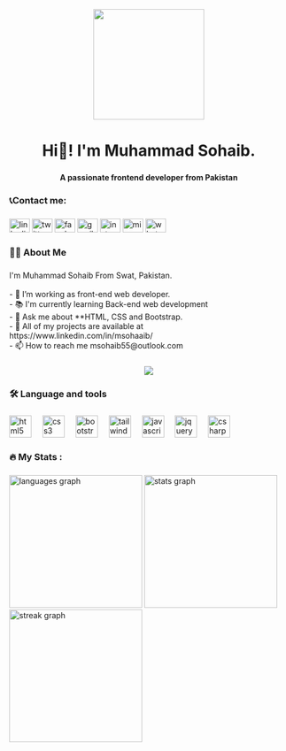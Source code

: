 <div align="center">
  <img height="200" src="https://www.audienceplanet.com/root/template/1//images/web-development.gif"  />
</div>

###

<h1 align="center">Hi👋! I'm Muhammad Sohaib.</h1>

###

<h4 align="center">A passionate frontend developer from Pakistan</h4>

###

<h3 align="left">📞Contact me:</h3>

###

<div align="left">
  <a href="https://www.linkedin.com/in/msohaaib/"><img src="https://raw.githubusercontent.com/maurodesouza/profile-readme-generator/master/src/assets/icons/social/linkedin/default.svg" width="37" height="25" alt="linkedin logo"  /></a>
  <a href="https://twitter.com/msohaaib55"><img src="https://raw.githubusercontent.com/maurodesouza/profile-readme-generator/master/src/assets/icons/social/twitter/default.svg" width="37" height="25" alt="twitter logo"  /></a>
  <a href="https://www.facebook.com/msohaaib"><img src="https://raw.githubusercontent.com/maurodesouza/profile-readme-generator/master/src/assets/icons/social/facebook/default.svg" width="37" height="25" alt="facebook logo"  /></a>
  <a href="mailto: msohaib9685055@gmail.com"><img src="https://raw.githubusercontent.com/maurodesouza/profile-readme-generator/master/src/assets/icons/social/gmail/default.svg" width="37" height="25" alt="gmail logo"  /></a>
  <a href ="https://www.instagram.com/msohaaib/"><img src="https://raw.githubusercontent.com/maurodesouza/profile-readme-generator/master/src/assets/icons/social/instagram/default.svg" width="37" height="25" alt="instagram logo"  /></a>
  <a href="mailto:msohaib55@outlook.com"><img src="https://raw.githubusercontent.com/maurodesouza/profile-readme-generator/master/src/assets/icons/social/microsoft-outlook/default.svg" width="37" height="25" alt="microsoft-outlook logo"  /></a>
  <a hre="https://wa.me/qr/3OTWELGU3VJ7H1"><img src="https://raw.githubusercontent.com/maurodesouza/profile-readme-generator/master/src/assets/icons/social/whatsapp/default.svg" width="37" height="25" alt="whatsapp logo"  /></a>
</div>

###

<h3 align="left">👩‍💻  About Me</h3>

###

<p align="left">I'm Muhammad Sohaib From Swat, Pakistan.<br><br>- 🔭 I’m working as front-end web developer.<br>- 📚 I'm currently learning Back-end web development<br>- 💬 Ask me about **HTML, CSS and Bootstrap.<br>- 👯 All of my projects are available at https://www.linkedin.com/in/msohaaib/<br>- 📫 How to reach me msohaib55@outlook.com</p>

###

<div align="center">
  <img src="https://visitor-badge.laobi.icu/badge?page_id=msohaaib.msohaaib&left_text=views"  />
</div>

###

<h3 align="left">🛠 Language and tools</h3>

###

<div align="left">
  <img src="https://cdn.jsdelivr.net/gh/devicons/devicon/icons/html5/html5-original.svg" height="40" alt="html5 logo"  />
  <img width="12" />
  <img src="https://cdn.jsdelivr.net/gh/devicons/devicon/icons/css3/css3-original.svg" height="40" alt="css3 logo"  />
  <img width="12" />
  <img src="https://cdn.jsdelivr.net/gh/devicons/devicon/icons/bootstrap/bootstrap-original.svg" height="40" alt="bootstrap logo"  />
  <img width="12" />
  <img src="https://cdn.simpleicons.org/tailwindcss/06B6D4" height="40" alt="tailwindcss logo"  />
  <img width="12" />
  <img src="https://cdn.simpleicons.org/javascript/F7DF1E" height="40" alt="javascript logo"  />
  <img width="12" />
  <img src="https://skillicons.dev/icons?i=jquery" height="40" alt="jquery logo"  />
  <img width="12" />
  <img src="https://cdn.simpleicons.org/csharp/239120" height="40" alt="csharp logo"  />
</div>

###

<h3 align="left">🔥   My Stats :</h3>

###

<div align="left">
  <img src="https://github-readme-stats.vercel.app/api/top-langs?username=msohaaib&locale=en&hide_title=false&layout=compact&card_width=320&langs_count=3&theme=dark&hide_border=false&order=2" height="240" alt="languages graph"  />
  <img src="https://github-readme-stats.vercel.app/api?username=msohaaib&hide_title=false&hide_rank=false&show_icons=true&include_all_commits=true&count_private=true&disable_animations=false&theme=dark&locale=en&hide_border=false&order=1" height="240" alt="stats graph"  />
  <img src="https://streak-stats.demolab.com?user=msohaaib&locale=en&mode=daily&theme=dark&hide_border=false&border_radius=5&date_format=M j[, Y]&order=3" height="240" alt="streak graph"  />
</div>

###
